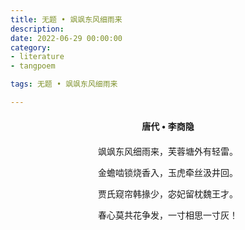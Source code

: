 ```yaml
---
title: 无题 • 飒飒东风细雨来
description:
date: 2022-06-29 00:00:00
category:
- literature
- tangpoem

tags: 无题 • 飒飒东风细雨来

---
```


<div id="poem-author">
唐代 • 李商隐
</div>
<div id="poem-body">
<p class="poem-paragraph">飒飒东风细雨来，芙蓉塘外有轻雷。</p>
<p class="poem-paragraph">金蟾啮锁烧香入，玉虎牵丝汲井回。</p>
<p class="poem-paragraph">贾氏窥帘韩掾少，宓妃留枕魏王才。</p>
<p class="poem-paragraph">春心莫共花争发，一寸相思一寸灰！</p>

</div>

<style>

#poem-author {
    width: 100%;
    text-align: center;
    margin: 20px 0;
    font-weight: bold;
}
#poem-body {
    width: 100%;
    text-align: center;
}
.poem-paragraph {
    font-family: "仿宋"
}

</style>